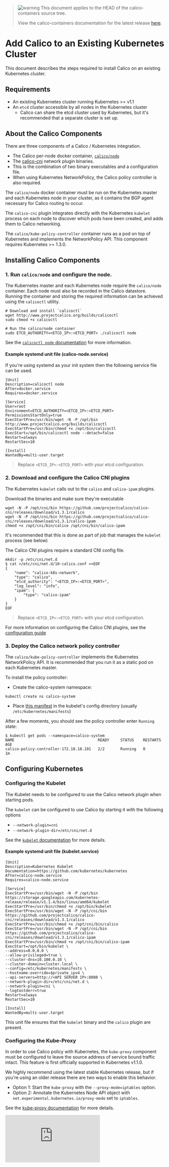 <!--- master only -->
> ![warning](../../images/warning.png) This document applies to the HEAD of the calico-containers source tree.
>
> View the calico-containers documentation for the latest release [here](https://github.com/projectcalico/calico-containers/blob/v0.20.0/README.md).
<!--- else
> You are viewing the calico-containers documentation for release **release**.
<!--- end of master only -->

# Add Calico to an Existing Kubernetes Cluster

This document describes the steps required to install Calico on an existing
Kubernetes cluster.

## Requirements
- An existing Kubernetes cluster running Kubernetes >= v1.1
- An `etcd` cluster accessible by all nodes in the Kubernetes cluster
  - Calico can share the etcd cluster used by Kubernetes, but it's recommended
  that a separate cluster is set up.

## About the Calico Components

There are three components of a Calico / Kubernetes integration.
- The Calico per-node docker container, [`calico/node`](https://hub.docker.com/r/calico/node/)
- The [calico-cni](https://github.com/projectcalico/calico-cni) network plugin binaries.
 - This is the combination of two binary executables and a configuration file.
- When using Kubernetes NetworkPolicy, the Calico policy controller is also required. 

The `calico/node` docker container must be run on the Kubernetes master and each
Kubernetes node in your cluster, as it contains the BGP agent necessary for Calico routing to occur.

The `calico-cni` plugin integrates directly with the Kubernetes `kubelet` process
on each node to discover which pods have been created, and adds them to Calico networking.

The `calico/kube-policy-controller` container runs as a pod on top of Kubernetes and implements
the NetworkPolicy API.  This component requires Kubernetes >= 1.3.0.

## Installing Calico Components
### 1. Run `calico/node` and configure the node.
The Kubernetes master and each Kubernetes node require the `calico/node` container.
Each node must also be recorded in the Calico datastore. Running the container and
storing the required information can be achieved using the `calicoctl` utility.

```
# Download and install `calicoctl`
wget http://www.projectcalico.org/builds/calicoctl
sudo chmod +x calicoctl

# Run the calico/node container
sudo ETCD_AUTHORITY=<ETCD_IP>:<ETCD_PORT> ./calicoctl node
```

See the [`calicoctl node` documentation](../../calicoctl/node.md#calicoctl-node)
for more information.

#### Example systemd unit file (calico-node.service)
If you're using systemd as your init system then the following service file can be used.
```
[Unit]
Description=calicoctl node
After=docker.service
Requires=docker.service

[Service]
User=root
Environment=ETCD_AUTHORITY=<ETCD_IP>:<ETCD_PORT>
PermissionsStartOnly=true
ExecStartPre=/usr/bin/wget -N -P /opt/bin http://www.projectcalico.org/builds/calicoctl
ExecStartPre=/usr/bin/chmod +x /opt/bin/calicoctl
ExecStart=/opt/bin/calicoctl node --detach=false
Restart=always
RestartSec=10

[Install]
WantedBy=multi-user.target
```
> Replace `<ETCD_IP>:<ETCD_PORT>` with your etcd configuration.

### 2. Download and configure the Calico CNI plugins
The Kubernetes `kubelet` calls out to the `calico` and `calico-ipam` plugins.

Download the binaries and make sure they're executable
```
wget -N -P /opt/cni/bin https://github.com/projectcalico/calico-cni/releases/download/v1.3.1/calico
wget -N -P /opt/cni/bin https://github.com/projectcalico/calico-cni/releases/download/v1.3.1/calico-ipam
chmod +x /opt/cni/bin/calico /opt/cni/bin/calico-ipam
```
It's recommended that this is done as part of job that manages the `kubelet` process (see below)

The Calico CNI plugins require a standard CNI config file.

```
mkdir -p /etc/cni/net.d
$ cat >/etc/cni/net.d/10-calico.conf <<EOF
{
    "name": "calico-k8s-network",
    "type": "calico",
    "etcd_authority": "<ETCD_IP>:<ETCD_PORT>",
    "log_level": "info",
    "ipam": {
        "type": "calico-ipam"
    }
}
EOF
```
> Replace `<ETCD_IP>:<ETCD_PORT>` with your etcd configuration.

For more information on configuring the Calico CNI plugins, see the [configuration guide](https://github.com/projectcalico/calico-cni/blob/v1.3.1/configuration.md)

### 3. Deploy the Calico network policy controller
The `calico/kube-policy-controller` implements the Kubernetes NetworkPolicy API.  It is recommended that you run it as a static pod
on each Kubernetes master.

To install the policy controller:

- Create the calico-system namespace:

```
kubectl create ns calico-system
```

- Place [this manifest](https://raw.githubusercontent.com/projectcalico/k8s-policy/v0.2.0/examples/policy-controller.yaml) in the kubelet's config
directory (usually `/etc/kubernetes/manifests`)

After a few moments, you should see the policy controller enter `Running` state:

```
$ kubectl get pods --namespace=calico-system
NAME                                     READY     STATUS    RESTARTS   AGE
calico-policy-controller-172.18.18.101   2/2       Running   0          1m
```

## Configuring Kubernetes
### Configuring the Kubelet
The Kubelet needs to be configured to use the Calico network plugin when starting pods.

The `kubelet` can be configured to use Calico by starting it with the following options
- `--network-plugin=cni`
- `--network-plugin-dir=/etc/cni/net.d`

See the [`kubelet` documentation](http://kubernetes.io/docs/admin/kubelet/)
for more details.

#### Example systemd unit file (kubelet.service)
```
[Unit]
Description=Kubernetes Kubelet
Documentation=https://github.com/kubernetes/kubernetes
After=calico-node.service
Requires=calico-node.service

[Service]
ExecStartPre=/usr/bin/wget -N -P /opt/bin https://storage.googleapis.com/kubernetes-release/release/v1.1.4/bin/linux/amd64/kubelet
ExecStartPre=/usr/bin/chmod +x /opt/bin/kubelet
ExecStartPre=/usr/bin/wget -N -P /opt/cni/bin https://github.com/projectcalico/calico-cni/releases/download/v1.3.1/calico
ExecStartPre=/usr/bin/chmod +x /opt/cni/bin/calico
ExecStartPre=/usr/bin/wget -N -P /opt/cni/bin https://github.com/projectcalico/calico-cni/releases/download/v1.3.1/calico-ipam
ExecStartPre=/usr/bin/chmod +x /opt/cni/bin/calico-ipam
ExecStart=/opt/bin/kubelet \
--address=0.0.0.0 \
--allow-privileged=true \
--cluster-dns=10.100.0.10 \
--cluster-domain=cluster.local \
--config=/etc/kubernetes/manifests \
--hostname-override=$private_ipv4 \
--api-servers=http://<API SERVER IP>:8080 \
--network-plugin-dir=/etc/cni/net.d \
--network-plugin=cni \
--logtostderr=true
Restart=always
RestartSec=10

[Install]
WantedBy=multi-user.target
```

This unit file ensures that the `kubelet` binary and the `calico` plugin are present.

### Configuring the Kube-Proxy
In order to use Calico policy with Kubernetes, the `kube-proxy` component must
be configured to leave the source address of service bound traffic intact.
This feature is first officially supported in Kubernetes v1.1.0.

We highly recommend using the latest stable Kubernetes release, but if you're using an older release
there are two ways to enable this behavior.
- Option 1: Start the `kube-proxy` with the `--proxy-mode=iptables` option.
- Option 2: Annotate the Kubernetes Node API object with
`net.experimental.kubernetes.io/proxy-mode` set to `iptables`.

See the [kube-proxy documentation](http://kubernetes.io/docs/admin/kube-proxy/)
for more details.

[![Analytics](https://calico-ga-beacon.appspot.com/UA-52125893-3/calico-containers/docs/cni/kubernetes/KubernetesIntegration.md?pixel)](https://github.com/igrigorik/ga-beacon)
